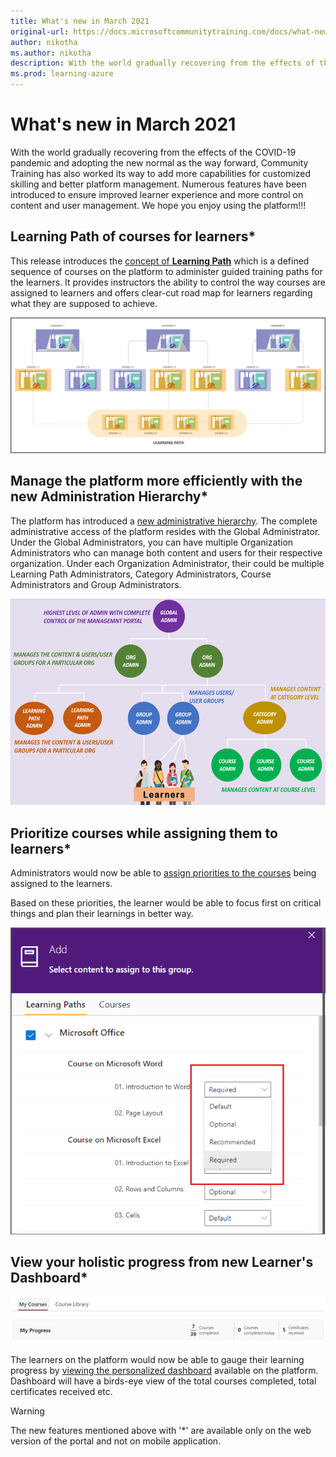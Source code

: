 ```yaml
---
title: What's new in March 2021
original-url: https://docs.microsoftcommunitytraining.com/docs/what-new-in-march-2021
author: nikotha
ms.author: nikotha
description: With the world gradually recovering from the effects of the COVID-19 pandemic and adopting the new normal as the way forward, Community Training has also worked its way to add more capabilities for customized skilling and better platform management.
ms.prod: learning-azure
---
```


# What's new in March 2021

With the world gradually recovering from the effects of the COVID-19 pandemic and adopting the new normal as the way forward, Community Training has also worked its way to add more capabilities for customized skilling and better platform management. Numerous features have been introduced to ensure improved learner experience and more control on content and user management. We hope you enjoy using the platform!!!

## Learning Path of courses for learners*

This release introduces the [concept of **Learning Path**](../../content-management/create-content/create-learning-path/create-a-learning-path.md) which is a defined sequence of courses on the platform to administer guided training paths for the learners. It provides instructors the ability to control the way courses are assigned to learners and offers clear-cut road map for learners regarding what they are supposed to achieve.

![Course Management - Learning path](../../media/Course%20Management%20-%20Learning%20path.png)

## Manage the platform more efficiently with the new Administration Hierarchy*

The platform has introduced a [new administrative hierarchy](../../get-started/user-role-and-management-portal-overview.md#types-of-user-personas-in-microsoft-community-training-platform). The complete administrative access of the platform resides with the Global Administrator. Under the Global Administrators, you can have multiple Organization Administrators who can manage both content and users for their respective organization. Under each Organization Administrator, their could be multiple Learning Path Administrators, Category Administrators, Course Administrators and Group Administrators.

![GetStarted - Role Hierarchy](../../media/GetStarted%20-%20Role%20Hierarchy.png)

## Prioritize courses while assigning them to learners*

Administrators would now be able to [assign priorities to the courses](../../user-management/manage-users/assign-content-to-group-users.md) being assigned to the learners.

Based on these priorities, the learner would be able to focus first on critical things and plan their learnings in better way.

![User Management - Manage User - Add Priority1](../../media/User%20Management%20-%20Manage%20User%20-%20Add%20Priority1.png)

## View your holistic progress from new Learner's Dashboard*

![View your holistic progress from new Learner's Dashboard](../../media/image%28415%29.png)

The learners on the platform would now be able to gauge their learning progress by [viewing the personalized dashboard](../../learner-experience/web-app.md#step-6-view-progress) available on the platform. Dashboard will have a birds-eye view of the total courses completed, total certificates received etc.

> [!WARNING]
> The new features mentioned above with '*' are available only on the web version of the portal and not on mobile application.
